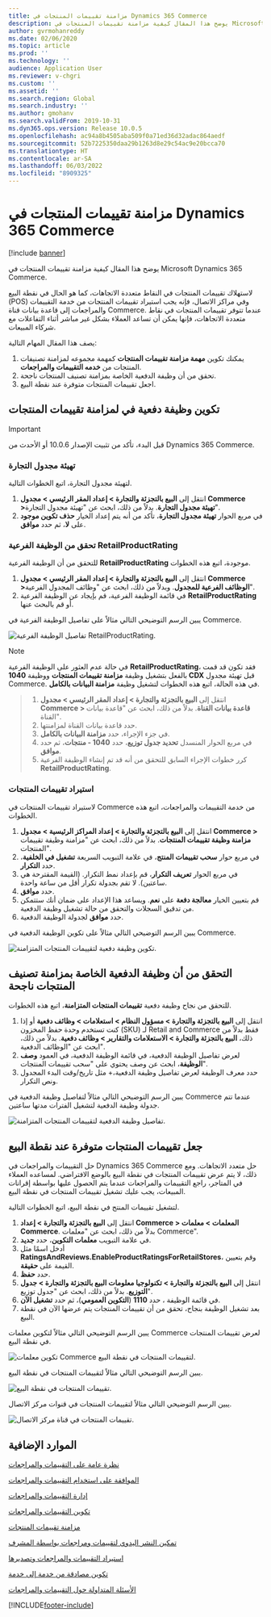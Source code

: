 ```yaml
---
title: مزامنة تقييمات المنتجات في Dynamics 365 Commerce
description: يوضح هذا المقال كيفية مزامنة تقييمات المنتجات في Microsoft Dynamics 365 Commerce.
author: gvrmohanreddy
ms.date: 02/06/2020
ms.topic: article
ms.prod: ''
ms.technology: ''
audience: Application User
ms.reviewer: v-chgri
ms.custom: ''
ms.assetid: ''
ms.search.region: Global
ms.search.industry: ''
ms.author: gmohanv
ms.search.validFrom: 2019-10-31
ms.dyn365.ops.version: Release 10.0.5
ms.openlocfilehash: ac94a8b4505aba509f0a71ed36d32adac864aedf
ms.sourcegitcommit: 52b7225350daa29b1263d8e29c54ac9e20bcca70
ms.translationtype: HT
ms.contentlocale: ar-SA
ms.lasthandoff: 06/03/2022
ms.locfileid: "8909325"
---
```

# <a name="sync-product-ratings-in-dynamics-365-commerce"></a>مزامنة تقييمات المنتجات في Dynamics 365 Commerce

[!include [banner](includes/banner.md)]

يوضح هذا المقال كيفية مزامنة تقييمات المنتجات في Microsoft Dynamics 365 Commerce.

لاستهلاك تقييمات المنتجات في النقاط متعددة الاتجاهات، كما هو الحال في نقطة البيع (POS) وفي مراكز الاتصال، فإنه يجب استيراد تقييمات المنتجات من خدمة التقييمات والمراجعات إلى قاعدة بيانات قناة Commerce. عندما تتوفر تقييمات المنتجات في نقاط متعددة الاتجاهات، فإنها يمكن أن تساعد العملاء بشكل غير مباشر أثناء التفاعلات مع شركاء المبيعات.

يصف هذا المقال المهام التالية:

1. يمكنك تكوين **مهمة مزامنة تقييمات المنتجات** كمهمة مجموعه لمزامنة تصنيفات المنتجات من **خدمه التقييمات والمراجعات**.
1. تحقق من أن وظيفة الدفعية الخاصة بمزامنة تصنيف المنتجات ناجحة.
1. اجعل تقييمات المنتجات متوفرة عند نقطة البيع.

## <a name="configure-a-batch-job-to-synchronize-product-ratings"></a>تكوين وظيفة دفعية في لمزامنة تقييمات المنتجات

> [!IMPORTANT]
> قبل البدء، تأكد من تثبيت الإصدار 10.0.6 أو الأحدث من Dynamics 365 Commerce.

### <a name="initialize-the-commerce-scheduler"></a>تهيئة مجدول التجارة

لتهيئة مجدول التجارة، اتبع الخطوات التالية.

1. انتقل إلى **البيع بالتجزئة والتجارة \> إعداد المقر الرئيسي \> مجدول Commerce \>تهيئة مجدول التجارة**. بدلاً من ذلك، ابحث عن "تهيئة مجدول التجارة".
1. في مربع الحوار **تهيئة مجدول التجارة**، تأكد من أنه يتم إعداد الخيار **حذف تكوين موجود** على **لا**، ثم حدد **موافق**.

### <a name="verify-the-retailproductrating-subjob"></a>تحقق من الوظيفة الفرعية RetailProductRating

للتحقق من أن الوظيفة الفرعية **RetailProductRating** موجودة، اتبع هذه الخطوات.

1. انتقل إلى **البيع بالتجزئة والتجارة \> إعداد المقر الرئيسي \> مجدول Commerce \>الوظائف الفرعية للمجدول**. وبدلاً من ذلك، ابحث عن "وظائف المجدول الفرعية".
1. في قائمة الوظيفة الفرعية، قم بإيجاد عن الوظيفة الفرعية **RetailProductRating** أو قم بالبحث عنها.

يبين الرسم التوضيحي التالي مثالاً على تفاصيل الوظيفة الفرعية في Commerce.

![تفاصيل الوظيفة الفرعية RetailProductRating.](media/rnr-hq-ratings-sub-job.png)

> [!NOTE]
> في حالة عدم العثور على الوظيفة الفرعية **RetailProductRating**، فقد تكون قد قمت بالفعل بتشغيل وظيفة **مزامنة تقييمات المنتجات** ووظيفة **1040 CDX** قبل تهيئة مجدول Commerce. في هذه الحالة، اتبع هذه الخطوات لتشغيل وظيفة **مزامنة البيانات بالكامل**.

> 1. انتقل إلى **البيع بالتجزئة والتجارة \> إعداد المقر الرئيسي \> مجدول Commerce \> قاعدة بيانات القناة**. بدلاً من ذلك، ابحث عن "قاعدة بيانات القناة".
> 1. حدد قاعدة بيانات القناة لمزامنتها.
> 1. في جزء الإجراء، حدد **مزامنة البيانات بالكامل**.
> 1. في مربع الحوار المنسدل **تحديد جدول توزيع**، حدد **1040 - منتجات**، ثم حدد **موافق**.
> 1. كرر خطوات الإجراء السابق للتحقق من أنه قد تم إنشاء الوظيفة الفرعية **RetailProductRating**.

### <a name="import-product-ratings"></a>استيراد تقييمات المنتجات

لاستيراد تقييمات المنتجات في Commerce من خدمة التقييمات والمراجعات، اتبع هذه الخطوات.

1. انتقل إلى **البيع بالتجزئة والتجارة \> إعداد المراكز الرئيسية \> مجدول Commerce \> مزامنة وظيفة تقييمات المنتجات**. بدلاً من ذلك، ابحث عن "مزامنة وظيفة تقييمات المنتجات".
1. في مربع حوار **سحب تقييمات المنتج**، في علامة التبويب السريعة **تشغيل في الخلفية**، حدد **التكرار**.
1. في مربع الحوار **تعريف التكرار**، قم بإعداد نمط التكرار. (القيمة المقترحة هي ساعتين). لا تقم بجدولة تكرار أقل من ساعة واحدة.
1. حدد **موافق**.
1. قم بتعيين الخيار **معالجة دفعة** على **نعم**. ويساعد هذا الإعداد على ضمان أنك ستتمكن من تدقيق السجلات والتحقق من حالة تشغيل وظيفة الدفعية.
1. حدد **موافق** لجدولة الوظيفة الدفعية.

يبين الرسم التوضيحي التالي مثالاً على تكوين الوظيفة الدفعية في Commerce.

![تكوين وظيفة دفعية لتقييمات المنتجات المتزامنة.](media/rnr-hq-batchjob-recurrence.png)

## <a name="verify-that-the-batch-job-for-product-rating-synchronization-was-successful"></a>التحقق من أن وظيفة الدفعية الخاصة بمزامنة تصنيف المنتجات ناجحة

للتحقق من نجاح وظيفة دفعية **تقييمات المنتجات المتزامنة**، اتبع هذه الخطوات.

1. انتقل إلى **البيع بالتجزئة والتجارة \> مسؤول النظام \> استعلامات \> وظائف دفعية** أو إذا كنت تستخدم وحدة حفظ المخزون (SKU) لـ Retail and Commerce فقط بدلاً من ذلك، **البيع بالتجزئة والتجارة \> الاستعلامات والتقارير \> وظائف دفعية**. بدلاً من ذلك، ابحث عن "الوظائف الدفعية".
1. لعرض تفاصيل الوظيفة الدفعية، في قائمة الوظيفة الدفعية، في العمود **وصف الوظيفة**، ابحث عن وصف يحتوي على "سحب تقييمات المنتجات".
1. حدد معرف الوظيفة لعرض تفاصيل وظيفة الدفعية،+ مثل تاريخ/وقت البدء المجدول ونص التكرار.

يبين الرسم التوضيحي التالي مثالاً لتفاصيل وظيفة الدفعية في Commerce عندما تتم جدولة وظيفة الدفعية لتشغيل الفترات مدتها ساعتين.

![تفاصيل وظيفة الدفعية لتقييمات المنتجات المتزامنة.](media/rnr-hq-batchjob-status-checking.png)

## <a name="make-product-ratings-available-at-the-pos"></a>جعل تقييمات المنتجات متوفرة عند نقطة البيع

حل التقييمات والمراجعات في Dynamics 365 Commerce حل متعدد الاتجاهات. ومع ذلك، لا يتم عرض تقييمات المنتجات في نقطة البيع بالوضع الافتراضي. لمساعده العملاء في المتاجر، راجع التقييمات والمراجعات عندما يتم الحصول عليها بواسطة إقرانات المبيعات، يجب عليك تشغيل تقييمات المنتجات في نقطة البيع.

لتشغيل تقييمات المنتج في نقطة البيع‬، اتبع الخطوات التالية.

1. انتقل إلى **البيع بالتجزئة والتجارة \> إعداد Commerce \> المعلمات \> معلمات Commerce**. بدلاً من ذلك، ابحث عن "معلمات Commerce".
1. في علامة التبويب **معلمات التكوين**، حدد **جديد**.
1. أدخل اسمًا مثل **RatingsAndReviews.EnableProductRatingsForRetailStores**، وقم بتعيين القيمة على **حقيقة**.
1. حدد **حفظ**.
1. انتقل إلى **البيع بالتجزئة والتجارة \> تكنولوجيا معلومات البيع بالتجزئة والتجارة \> جدول التوزيع**. بدلاً من ذلك، ابحث عن "جدول توزيع".
1. في قائمة الوظيفة ، حدد **1110** (**التكوين العمومي**)، ثم حدد **تشغيل الآن**.
1. بعد تشغيل الوظيفة بنجاح، تحقق من أن تقييمات المنتجات يتم عرضها الآن في نقطة البيع.

يبين الرسم التوضيحي التالي مثالاً لتكوين معلمات Commerce لعرض تقييمات المنتجات في نقطة البيع.

![تكوين معلمات Commerce لتقييمات المنتجات في نقطة البيع.](media/rnr-hq-enable-ratings-in-pos.png)

يبين الرسم التوضيحي التالي مثالاً لتقييمات المنتجات في نقطة البيع.

![تقييمات المنتجات في نقطة البيع.](media/rnr-pos-catalog-ratings.png)

يبين الرسم التوضيحي التالي مثالاً لتقييمات المنتجات في قنوات مركز الاتصال.

![تقييمات المنتجات في قناة مركز الاتصال.](media/rnr-call-center-ratings.png)

## <a name="additional-resources"></a>الموارد الإضافية

[نظرة عامة على التقييمات والمراجعات](ratings-reviews-overview.md)

[الموافقة على استخدام التقييمات والمراجعات](opt-in-ratings-reviews.md)

[إدارة التقييمات والمراجعات](manage-reviews.md)

[تكوين التقييمات والمراجعات](configure-ratings-reviews.md)

[مزامنة تقييمات المنتجات](sync-product-ratings.md)

[تمكين النشر اليدوي لتقييمات ومراجعات بواسطة المشرف](manual-publish-rating-reviews.md)

[استيراد التقييمات والمراجعات وتصديرها](import-export-reviews.md)

[تكوين مصادقة من خدمة إلى خدمة](service-to-service-auth.md)

[الأسئلة المتداولة حول التقييمات والمراجعات](ratings-reviews-faq.md)


[!INCLUDE[footer-include](../includes/footer-banner.md)]
